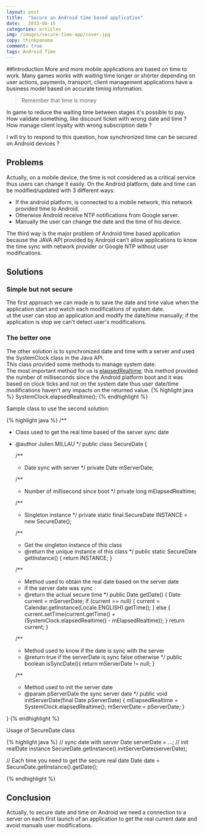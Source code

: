 ```yaml
---
layout: post
title:  "Secure an Android time based application"
date:   2013-08-15
categories: articles
img: /images/secure-time-app/cover.jpg
copy: thinkpanama
comment: true
tags: Android Time
---
```

##Introduction
More and more mobile applications are based on time to work. 
Many games works with waiting time longer or shorter depending on user actions, payments, transport, client management applications have a business model based on accurate timing information.
> Remember that time is money

In game to reduce the waiting time between stages it's possible to pay.<br/>
How validate something, like discount ticket with wrong date and time ?<br/>
How manage client loyalty with wrong subscription date ?<br/>

I will try to respond to this question, how synchronized time can be secured on Android devices ? 
## Problems

Actually, on a mobile device, the time is not considered as a critical service thus users can change it easily.
On the Android platform, date and time can be modified/updated with 3 different ways:
 
 * If the android platform, is connected to a mobile network, this network provided time to Android.
 * Otherwise Android receive NTP notifications from Google server.
 * Manually the user can change the date and the time of his device.

The third way is the major problem of Android time based application because the JAVA API provided by Android can't allow applications to know the time sync with network provider or Google NTP without user modifications.

## Solutions

### Simple but not secure
The first approach we can made is to save the date and time value when the application start and watch each modifications of system date.<br/>
 ut the user can stop an application and modify the date/time manually; if the application is stop we can’t detect user's modifications.<br/>

### The better one
The other solution is to synchronized date and time with a server and used the SystemClock class in the Java API.<br/>
This class provided some methods to manage system date.<br/>
The most important method for us is [elapsedRealtime]; this method provided the number of milliseconds since the Android platform boot and it was based on clock ticks and not on the system date thus user date/time modifications haven't any impacts on the returned value.
{% highlight java %}
SystemClock.elapsedRealtime();
{% endhighlight %}

Sample class to use the second solution: 

{% highlight java %}
/**
 * Class used to get the real time based of the server sync date
 * @author Julien MILLAU
 */
public class SecureDate {

	/**
	 *  Date sync with server
	 */
	private Date mServerDate;
	
	/**
	 * Number of millisecond since boot
	 */
	private long mElapsedRealtime;

	/**
	 * Singleton instance
	 */
	private static final SecureDate INSTANCE = new SecureDate();

	/**
	 * Get the singleton instance of this class
	 * @return the unique instance of this class
	 */
	public static SecureDate getInstance() {
		return INSTANCE;
	}

	/**
	 * Method used to obtain the real date based on the server date
	 * if the server date was sync
	 * @return the actual secure time
	 */
	public Date getDate() {
		Date current = mServerDate;
		if (current == null) {
			current = Calendar.getInstance(Locale.ENGLISH).getTime();
		} else {
			current.setTime(current.getTime() 
					+ (SystemClock.elapsedRealtime() - mElapsedRealtime));
		}
		return current;
	}
	
	/**
	 * Method used to know if the date is sync with the server
	 * @return true if the serverDate is sync false otherwise
	 */
	public boolean isSyncDate(){
		return mServerDate != null;
	}

	/**
	 * Method used to init the server date
	 * @param pServerDate the sync server date
	 */
	public void initServerDate(final Date pServerDate) {
		mElapsedRealtime = SystemClock.elapsedRealtime();
		mServerDate = pServerDate;
	}

}
{% endhighlight %}

Usage of SecureDate class

{% highlight java %}
// sync date with server
Date serverDate = ...;
// init realDate instance
SecureDate.getInstance().initServerDate(serverDate);

// Each time you need to get the secure real date
Date date = SecureDate.getInstance().getDate();

{% endhighlight %}

## Conclusion

Actually, to secure date and time on Android we need a connection to a server on each first launch of an application to get the real current date and avoid manuals user modifications.


[elapsedRealtime]: http://developer.android.com/reference/android/os/SystemClock.html#elapsedRealtime() "Android developer"